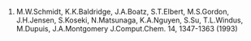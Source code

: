 1. M.W.Schmidt, K.K.Baldridge, J.A.Boatz, S.T.Elbert, M.S.Gordon, J.H.Jensen, S.Koseki, N.Matsunaga, K.A.Nguyen, S.Su, T.L.Windus, M.Dupuis, J.A.Montgomery J.Comput.Chem. 14, 1347-1363 (1993)
